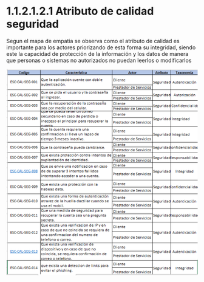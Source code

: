 # 1.1.2.1.2.1 Atributo de calidad seguridad

Segun el mapa de empatia se observa como el atributo de calidad es importante para los actores
priorizando de esta forma su integridad, siendo este la capacidad de protección de la información y los datos de manera que personas o sistemas no autorizados no puedan leerlos o modificarlos

![atributo-seguridad](https://github.com/F3liP3L/Software2-QuickJob-Documentacion/blob/main/assets/drivers-arquitectonicos/Atributos-de-calidad/Atributo_Calidad_Seguridad.png)















